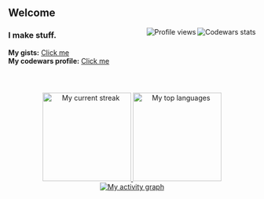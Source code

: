 ## Welcome
<p>
  <a target="_blank" href="https://github.com/r4v10l1">
    <img align="right" src="https://www.codewars.com/users/r4v10l1/badges/small" alt="Codewars stats"/>
<!--     <img align="right" src="https://hits.seeyoufarm.com/api/count/incr/badge.svg?url=https%3A%2F%2Fgithub.com%2Fr4v10l1%2Fpython_dehasher&count_bg=%23282828&title_bg=%23555555&icon=clyp.svg&icon_color=%23282828&title=Hits&edge_flat=true" alt="Profile hits"/> -->
    <img align="right" src="https://komarev.com/ghpvc/?username=r4v10l1&color=282828&label=Profile+visits&style=flat-square" alt="Profile views" />
  </a>
</p>

### I make stuff.
**My gists:** [Click me](https://gist.github.com/r4v10l1)<br>
**My codewars profile:** [Click me](https://www.codewars.com/users/r4v10l1)

#
<br>
<div align="center">
  <a target="_blank" href="https://github.com/r4v10l1">
    <!-- <img height="180em" src="https://github-readme-stats.vercel.app/api?username=r4v10l1&show_icons=true&include_all_commits=true&count_private=true&theme=react" alt="My stats"/> -->
    <img height="180em" src="http://github-readme-streak-stats.herokuapp.com/?user=r4v10l1&theme=react" alt="My current streak"/>
    <img height="180em" src="https://github-readme-stats.vercel.app/api/top-langs/?username=r4v10l1&layout=compact&theme=react&langs_count=6" alt="My top languages"/><br>
    <img src="https://activity-graph.herokuapp.com/graph?username=r4v10l1&theme=github&bg_color=20232a&line=2d4854&point=56bcd9&color=ffffff" alt="My activity graph"/>
   </a>
</div>
